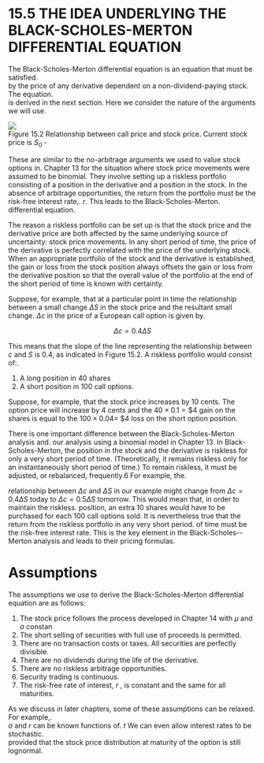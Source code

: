 # 15.5 THE IDEA UNDERLYING THE BLACK-SCHOLES-MERTON DIFFERENTIAL EQUATION  

The Black-Scholes-Merton differential equation is an equation that must be satisfied.   
by the price of any derivative dependent on a non-dividend-paying stock. The equation.   
is derived in the next section. Here we consider the nature of the arguments we will use.  

![](images/0276c5487a98bec521c3da68a6041843f9b3d6db416eb51ec7f9953fb93aa80b.jpg)  
Figure 15.2 Relationship between call price and stock price. Current stock price is $S_{0}$ -  

These are similar to the no-arbitrage arguments we used to value stock options in. Chapter 13 for the situation where stock price movements were assumed to be binomial. They involve setting up a riskless portfolio consisting of a position in the derivative and a position in the stock. In the absence of arbitrage opportunities, the return from the portfolio must be the risk-free interest rate,. $r.$ This leads to the Black-Scholes-Merton. differential equation.  

The reason a riskless portfolio can be set up is that the stock price and the derivative price are both affected by the same underlying source of uncertainty: stock price movements. In any short period of time, the price of the derivative is perfectly correlated with the price of the underlying stock. When an appropriate portfolio of the stock and the derivative is established, the gain or loss from the stock position always offsets the gain or loss from the derivative position so that the overall value of the portfolio at the end of the short period of time is known with certainty.  

Suppose, for example, that at a particular point in time the relationship between a small change $\Delta S$ in the stock price and the resultant small change. $\Delta c$ in the price of a European call option is given by.  

$$
\Delta c=0.4\Delta S
$$  

This means that the slope of the line representing the relationship between $c$ and $S$ is 0.4, as indicated in Figure 15.2. A riskless portfolio would consist of:.  

1. A long position in 40 shares   
2. A short position in 100 call options.  

Suppose, for example, that the stock price increases by 10 cents. The option price will increase by 4 cents and the $40\times0.1=\$4$ gain on the shares is equal to the $100\times0.04=$ $\$4$ loss on the short option position.  

There is one important difference between the Black-Scholes-Merton analysis and. our analysis using a binomial model in Chapter 13. In Black-Scholes-Merton, the position in the stock and the derivative is riskless for only a very short period of time. (Theoretically, it remains riskless only for an instantaneously short period of time.) To remain riskless, it must be adjusted, or rebalanced, frequently.6 For example, the.  

relationship between $\Delta c$ and $\Delta S$ in our example might change from $\Delta c=0.4\Delta S$ today to $\Delta c=0.5\Delta S$ tomorrow. This would mean that, in order to maintain the riskless. position, an extra 10 shares would have to be purchased for each 100 call options sold. It is nevertheless true that the return from the riskless portfolio in any very short period. of time must be the risk-free interest rate. This is the key element in the Black-Scholes-- Merton analysis and leads to their pricing formulas.  

# Assumptions  

The assumptions we use to derive the Black-Scholes-Merton differential equation are as follows:  

1. The stock price follows the process developed in Chapter 14 with $\mu$ and $\sigma$ constan   
2. The short selling of securities with full use of proceeds is permitted.   
3. There are no transaction costs or taxes. All securities are perfectly divisible.   
4. There are no dividends during the life of the derivative.   
5. There are no riskless arbitrage opportunities.   
6. Security trading is continuous.   
7. The risk-free rate of interest, $r$ , is constant and the same for all maturities.  

As we discuss in later chapters, some of these assumptions can be relaxed. For example,.   
$\sigma$ and $r$ can be known functions of. $t$ We can even allow interest rates to be stochastic.   
provided that the stock price distribution at maturity of the option is still lognormal.  
